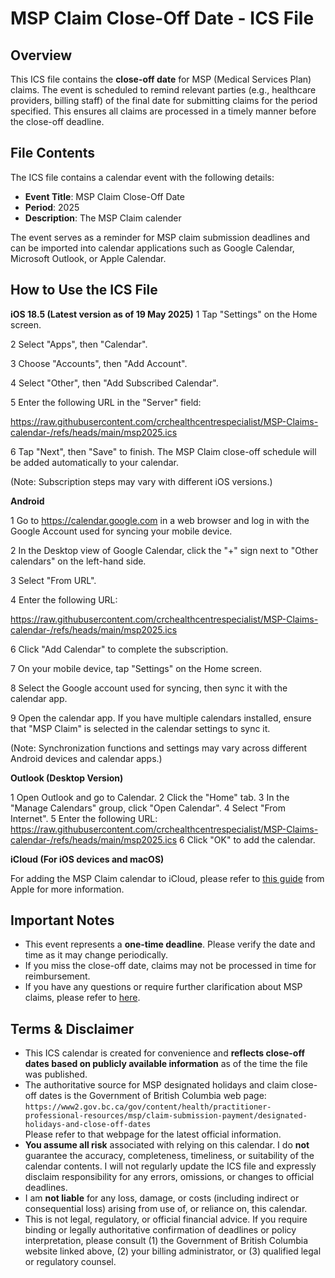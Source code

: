 # MSP Claim Close-Off Date - ICS File

## Overview

This ICS file contains the **close-off date** for MSP (Medical Services Plan) claims. The event is scheduled to remind relevant parties (e.g., healthcare providers, billing staff) of the final date for submitting claims for the period specified. This ensures all claims are processed in a timely manner before the close-off deadline.

## File Contents

The ICS file contains a calendar event with the following details:

- **Event Title**: MSP Claim Close-Off Date
- **Period**: 2025
- **Description**: The MSP Claim calender

The event serves as a reminder for MSP claim submission deadlines and can be imported into calendar applications such as Google Calendar, Microsoft Outlook, or Apple Calendar.

## How to Use the ICS File

**iOS 18.5 (Latest version as of 19 May 2025)**
1 Tap "Settings" on the Home screen.

2 Select "Apps", then "Calendar".

3 Choose "Accounts", then "Add Account".

4 Select "Other", then "Add Subscribed Calendar".

5 Enter the following URL in the "Server" field:

 https://raw.githubusercontent.com/crchealthcentrespecialist/MSP-Claims-calendar-/refs/heads/main/msp2025.ics
 
6 Tap "Next", then "Save" to finish. The MSP Claim close-off schedule will be added automatically to your calendar.

(Note: Subscription steps may vary with different iOS versions.)

**Android**

1 Go to https://calendar.google.com in a web browser and log in with the Google Account used for syncing your mobile device.

2 In the Desktop view of Google Calendar, click the "+" sign next to "Other calendars" on the left-hand side.

3 Select "From URL".

4 Enter the following URL:

 https://raw.githubusercontent.com/crchealthcentrespecialist/MSP-Claims-calendar-/refs/heads/main/msp2025.ics

6 Click "Add Calendar" to complete the subscription.

7 On your mobile device, tap "Settings" on the Home screen.

8 Select the Google account used for syncing, then sync it with the calendar app.

9 Open the calendar app. If you have multiple calendars installed, ensure that "MSP Claim" is selected in the calendar settings to sync it.

(Note: Synchronization functions and settings may vary across different Android devices and calendar apps.)

**Outlook (Desktop Version)**

1 Open Outlook and go to Calendar.
2 Click the "Home" tab.
3 In the "Manage Calendars" group, click "Open Calendar".
4 Select "From Internet".
5 Enter the following URL:
 https://raw.githubusercontent.com/crchealthcentrespecialist/MSP-Claims-calendar-/refs/heads/main/msp2025.ics
6 Click "OK" to add the calendar.

**iCloud (For iOS devices and macOS)**

For adding the MSP Claim calendar to iCloud, please refer to [this guide](https://support.apple.com/en-hk/102301) from Apple for more information.


## Important Notes

- This event represents a **one-time deadline**. Please verify the date and time as it may change periodically.
- If you miss the close-off date, claims may not be processed in time for reimbursement.
- If you have any questions or require further clarification about MSP claims, please refer to [here](https://www2.gov.bc.ca/gov/content/health/practitioner-professional-resources/msp/claim-submission-payment/designated-holidays-and-close-off-dates).

## Terms & Disclaimer

- This ICS calendar is created for convenience and **reflects close-off dates based on publicly available information** as of the time the file was published.  
- The authoritative source for MSP designated holidays and claim close-off dates is the Government of British Columbia web page:  
  `https://www2.gov.bc.ca/gov/content/health/practitioner-professional-resources/msp/claim-submission-payment/designated-holidays-and-close-off-dates`  
  Please refer to that webpage for the latest official information.  
- **You assume all risk** associated with relying on this calendar. I do **not** guarantee the accuracy, completeness, timeliness, or suitability of the calendar contents. I will not regularly update the ICS file and expressly disclaim responsibility for any errors, omissions, or changes to official deadlines.  
- I am **not liable** for any loss, damage, or costs (including indirect or consequential loss) arising from use of, or reliance on, this calendar.  
- This is not legal, regulatory, or official financial advice. If you require binding or legally authoritative confirmation of deadlines or policy interpretation, please consult (1) the Government of British Columbia website linked above, (2) your billing administrator, or (3) qualified legal or regulatory counsel.




